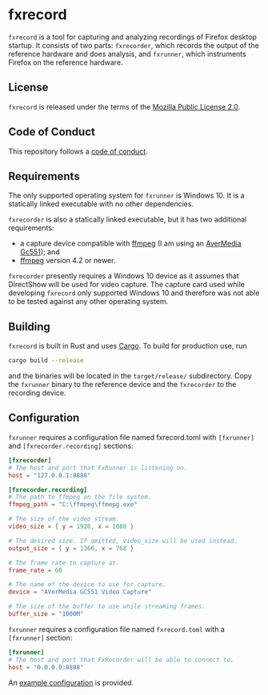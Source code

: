 # fxrecord

`fxrecord` is a tool for capturing and analyzing recordings of Firefox
desktop startup. It consists of two parts: `fxrecorder`, which records the
output of the reference hardware and does analysis, and `fxrunner`, which
instruments Firefox on the reference hardware.

## License

`fxrecord` is released under the terms of the [Mozilla Public License 2.0](LICENSE).


## Code of Conduct

This repository follows a [code of conduct](CODE_OF_CONDUCT.md).


## Requirements

The only supported operating system for `fxrunner` is Windows 10. It is a
statically linked executable with no other dependencies.

`fxrecorder` is also a statically linked executable, but it has two
additional requirements:

* a capture device compatible with [ffmpeg][ffmpeg] (I am using an
  [AverMedia Gc551][gc551]); and
* [ffmpeg][ffmpeg] version 4.2 or newer.

`fxrecorder` presently requires a Windows 10 device as it assumes that
DirectShow will be used for video capture. The capture card used while
developing `fxrecord` only supported Windows 10 and therefore was not able to
be tested against any other operating system.

[ffmpeg]: https://ffmpeg.org
[gc551]: https://www.avermedia.com/us/product-detail/GC551


## Building

`fxrecord` is built in Rust and uses [Cargo][rustup]. To build for production
use, run

```sh
cargo build --release
```

and the binaries will be located in the `target/release/` subdirectory. Copy
the `fxrunner` binary to the reference device and the `fxrecorder` to the
recording device.

[rustup]: https://rustup.rs/


## Configuration

`fxrunner` requires a configuration file named fxrecord.toml with
`[fxrunner]` and `[fxrecorder.recording]` sections:

```toml
[fxrecorder]
# The host and port that FxRunner is listening on.
host = "127.0.0.1:8888"

[fxrecorder.recording]
# The path to ffmpeg on the file system.
ffmpeg_path = "C:\ffmpeg\ffmepg.exe"

# The size of the video stream.
video_size = { y = 1920, x = 1080 }

# The desired size. If omitted, video_size will be used instead.
output_size = { y = 1366, x = 768 }

# The frame rate to capture at.
frame_rate = 60

# The name of the device to use for capture.
device = "AVerMedia GC551 Video Capture"

# The size of the buffer to use while streaming frames.
buffer_size = "1000M"
```

`fxrunner` requires a configuration file named `fxrecord.toml` with a
`[fxrunner]` section:

```toml
[fxrunner]
# The host and port that FxRecorder will be able to connect to.
host = "0.0.0.0:8888"
```

An [example configuration](fxrecord.example.toml) is provided.
